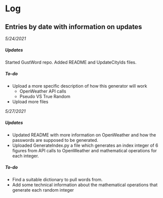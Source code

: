 # Log

## Entries by date with information on updates

*5/24/2021*  
##### Updates
Started GustWord repo. Added README and UpdateCityIds files.

##### To-do
* Upload a more specific description of how this generator will work
  * OpenWeather API calls
  * Pseudo VS True Random
* Upload more files

*5/27/2021*
##### Updates
* Updated README with more information on OpenWeather and how the passwords are supposed to be generated.
* Uploaded GenerateIndex.py a file which generates an index integer of 6 figures from API calls to OpenWeather and mathematical operations for each integer.

##### To-do
* Find a suitable dictionary to pull words from.
* Add some technical information about the mathematical operations that generate each random integer
